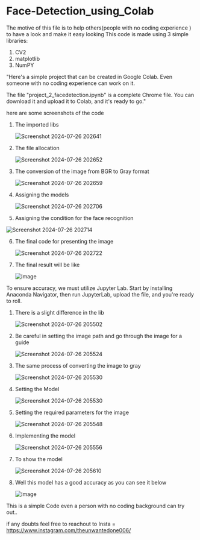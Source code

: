 # Face-Detection_using_Colab

The motive of this file is to help others(people with no coding experience ) to have a look and make it easy looking 
This code is made using 3 simple libraries:
1. CV2
2. matplotlib
3. NumPY

"Here's a simple project that can be created in Google Colab. Even someone with no coding experience can work on it.

The file "project_2_facedetection.ipynb" is a complete Chrome file. You can download it and upload it to Colab, and it's ready to go."

here are some screenshots of the code

1. The imported libs
   
   ![Screenshot 2024-07-26 202641](https://github.com/user-attachments/assets/3f7c8069-49bc-40d2-9e29-8d7f02287d91)

3. The file allocation
   
   ![Screenshot 2024-07-26 202652](https://github.com/user-attachments/assets/37f1d1ba-fad7-4105-9e88-de11a8ad0854)

3. The conversion of the image from BGR to Gray format

   ![Screenshot 2024-07-26 202659](https://github.com/user-attachments/assets/0f627e93-49e3-48a6-a226-d3ae40652bdb)

4. Assigning the models

   ![Screenshot 2024-07-26 202706](https://github.com/user-attachments/assets/6243d341-5e3f-47b5-89dc-af4e20004d3b)

5. Assigning the condition for the face recognition

  ![Screenshot 2024-07-26 202714](https://github.com/user-attachments/assets/4ead4e7c-6ff1-49b4-b7bf-f7f29fab20c1)

6. The final code for presenting the image

   ![Screenshot 2024-07-26 202722](https://github.com/user-attachments/assets/17386264-7a0c-4084-a847-ba8c56532aaa)

7. The final result will be like

   ![image](https://github.com/user-attachments/assets/3a99d763-f083-4944-90f9-f43ca61c0dfa)


To ensure accuracy, we must utilize Jupyter Lab. Start by installing Anaconda Navigator, then run JupyterLab, upload the file, and you're ready to roll.

1. There is a slight difference in the lib
   
   ![Screenshot 2024-07-26 205502](https://github.com/user-attachments/assets/6be84929-63e1-4423-bfab-059370d16955)

2. Be careful in setting the image path and go through the image for a guide

   ![Screenshot 2024-07-26 205524](https://github.com/user-attachments/assets/4f646ec9-0978-47a3-a698-496be1884839)

3. The same process of converting the image to gray

   ![Screenshot 2024-07-26 205530](https://github.com/user-attachments/assets/48ae7a85-fbf3-45b4-8fca-137cec531a0f)

4. Setting the Model

   ![Screenshot 2024-07-26 205530](https://github.com/user-attachments/assets/a70372fd-8437-4e3c-8ac6-db03a110fdd4)

5. Setting the required parameters for the image

   ![Screenshot 2024-07-26 205548](https://github.com/user-attachments/assets/03d2e79f-40a9-487b-8738-0e38d39012a9)

6. Implementing the model

   ![Screenshot 2024-07-26 205556](https://github.com/user-attachments/assets/a0909cbb-27f2-4f54-b06d-55e86fc3afd3)

7. To show the model

   ![Screenshot 2024-07-26 205610](https://github.com/user-attachments/assets/35c2f6ea-a644-4c9f-8799-3d9ec6d64754)

8. Well this model has a good accuracy as you can see it below

   ![image](https://github.com/user-attachments/assets/ef611271-5902-42d2-b3d4-1d65fd6198fa)

This is a simple Code even a person with no coding background can try out..

if any doubts feel free to reachout to
Insta =  https://www.instagram.com/theunwantedone006/







